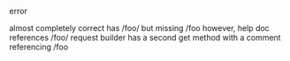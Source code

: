 <!-- c3f34d45c4b629a97fa20ae4ebb60458 -->
<!--
/foo/
/foo
-->

error

almost completely correct
has /foo/ but missing /foo
however, help doc references /foo/
request builder has a second get method with a comment referencing /foo
